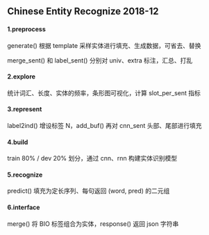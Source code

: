 ## Chinese Entity Recognize 2018-12

#### 1.preprocess

generate() 根据 template 采样实体进行填充、生成数据，可省去、替换

merge_sent() 和 label_sent() 分别对 univ、extra 标注，汇总、打乱

#### 2.explore

统计词汇、长度、实体的频率，条形图可视化，计算 slot_per_sent 指标

#### 3.represent

label2ind() 增设标签 N，add_buf() 再对 cnn_sent 头部、尾部进行填充

#### 4.build

train 80% / dev 20% 划分，通过 cnn、rnn 构建实体识别模型

#### 5.recognize

predict() 填充为定长序列、每句返回 (word, pred) 的二元组

#### 6.interface

merge() 将 BIO 标签组合为实体，response() 返回 json 字符串
